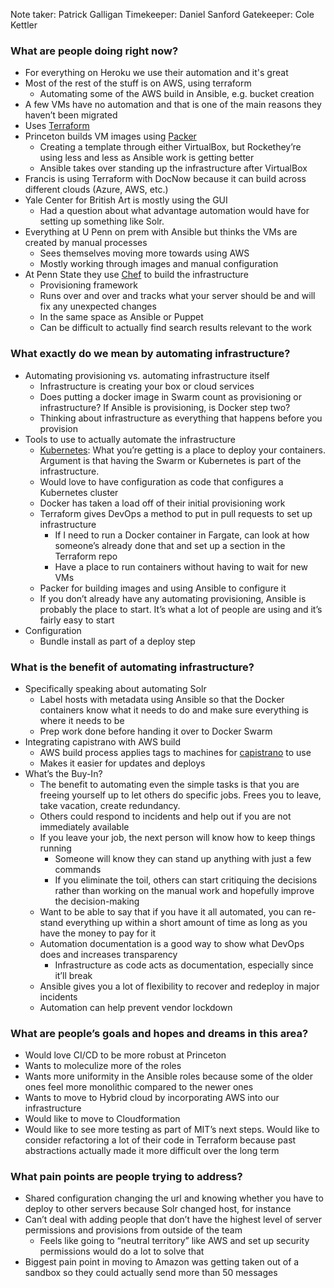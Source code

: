 Note taker: Patrick Galligan
Timekeeper: Daniel Sanford
Gatekeeper: Cole Kettler

### What are people doing right now?
* For everything on Heroku we use their automation and it's great
* Most of the rest of the stuff is on AWS, using terraform
  * Automating some of the AWS build in Ansible, e.g. bucket creation
* A few VMs have no automation and that is one of the main reasons they haven’t been migrated
* Uses [Terraform](https://www.terraform.io/)
* Princeton builds VM images using [Packer](https://packer.io/)
  * Creating a template through either VirtualBox, but Rockethey’re using less and less as Ansible work is getting better
  * Ansible takes over standing up the infrastructure after VirtualBox
* Francis is using Terraform with DocNow because it can build across different clouds (Azure, AWS, etc.)
* Yale Center for British Art is mostly using the GUI
  * Had a question about what advantage automation would have for setting up something like Solr.
* Everything at U Penn on prem with Ansible but thinks the VMs are created by manual processes
  * Sees themselves moving more towards using AWS
  * Mostly working through images and manual configuration
* At Penn State they use [Chef](https://www.chef.io/solutions/devops/) to build the infrastructure
  * Provisioning framework
  * Runs over and over and tracks what your server should be and will fix any unexpected changes
  * In the same space as Ansible or Puppet
  * Can be difficult to actually find search results relevant to the work

### What exactly do we mean by automating infrastructure?
* Automating provisioning vs. automating infrastructure itself
  * Infrastructure is creating your box or cloud services
  * Does putting a docker image in Swarm count as provisioning or infrastructure? If Ansible is provisioning, is Docker step two?
  * Thinking about infrastructure as everything that happens before you provision
* Tools to use to actually automate the infrastructure
  * [Kubernetes](https://kubernetes.io/): What you’re getting is a place to deploy your containers. Argument is that having the Swarm or Kubernetes is part of the infrastructure.
  * Would love to have configuration as code that configures a Kubernetes cluster
  * Docker has taken a load off of their initial provisioning work
  * Terraform gives DevOps a method to put in pull requests to set up infrastructure
    * If I need to run a Docker container in Fargate, can look at how someone’s already done that and set up a section in the Terraform repo
    * Have a place to run containers without having to wait for new VMs
  * Packer for building images and using Ansible to configure it
  * If you don’t already have any automating provisioning, Ansible is probably the place to start. It’s what a lot of people are using and it’s fairly easy to start
* Configuration
  * Bundle install as part of a deploy step

### What is the benefit of automating infrastructure?
* Specifically speaking about automating Solr
  * Label hosts with metadata using Ansible so that the Docker containers know what it needs to do and make sure everything is where it needs to be
  * Prep work done before handing it over to Docker Swarm
* Integrating capistrano with AWS build
  * AWS build process applies tags to machines for [capistrano](https://capistranorb.com/) to use
  * Makes it easier for updates and deploys
* What’s the Buy-In?
  * The benefit to automating even the simple tasks is that you are freeing yourself up to let others do specific jobs. Frees you to leave, take vacation, create redundancy.
  * Others could respond to incidents and help out if you are not immediately available
  * If you leave your job, the next person will know how to keep things running
    * Someone will know they can stand up anything with just a few commands
    * If you eliminate the toil, others can start critiquing the decisions rather than working on the manual work and hopefully improve the decision-making
  * Want to be able to say that if you have it all automated, you can re-stand everything up within a short amount of time as long as you have the money to pay for it
  * Automation documentation is a good way to show what DevOps does and increases transparency
    * Infrastructure as code acts as documentation, especially since it’ll break
  * Ansible gives you a lot of flexibility to recover and redeploy in major incidents
  * Automation can help prevent vendor lockdown

### What are people’s goals and hopes and dreams in this area?
* Would love CI/CD to be more robust at Princeton
* Wants to moleculize more of the roles
* Wants more uniformity in the Ansible roles because some of the older ones feel more monolithic compared to the newer ones
* Wants to move to Hybrid cloud by incorporating AWS into our infrastructure
* Would like to move to Cloudformation
* Would like to see more testing as part of MIT’s next steps. Would like to consider refactoring a lot of their code in Terraform because past abstractions actually made it more difficult over the long term

### What pain points are people trying to address?
* Shared configuration changing the url and knowing whether you have to deploy to other servers because Solr changed host, for instance
* Can’t deal with adding people that don’t have the highest level of server permissions and provisions from outside of the team
  * Feels like going to “neutral territory” like AWS and set up security permissions would do a lot to solve that
* Biggest pain point in moving to Amazon was getting taken out of a sandbox so they could actually send more than 50 messages

